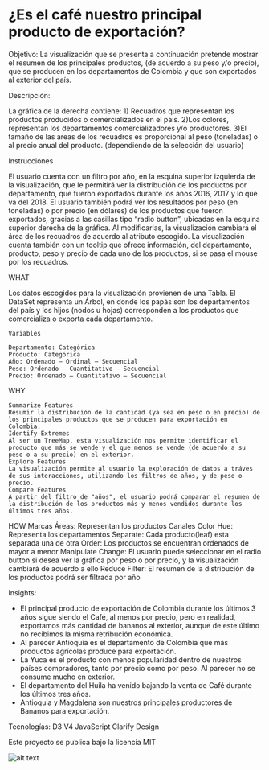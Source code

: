# ¿Es el café nuestro principal producto de exportación?
Objetivo: 
La visualización que se presenta a continuación pretende mostrar el resumen de los principales productos, (de acuerdo a su peso y/o precio), que se producen en los departamentos de Colombia y que son exportados al exterior del país.

Descripción: 

La gráfica de la derecha contiene: 1) Recuadros que representan los productos producidos o comercializados en el país. 2)Los colores, representan los departamentos comercializadores y/o productores. 3)El tamaño de las áreas de los recuadros es proporcional al peso (toneladas) o al precio anual del producto. (dependiendo de la selección del usuario) 

Instrucciones

El usuario cuenta con un filtro por año, en la esquina superior izquierda de la visualización, que le permitirá ver la distribución de los productos por departamento, que fueron exportados durante los años 2016, 2017 y lo que va del 2018. El usuario también podrá ver los resultados por peso (en toneladas) o por precio (en dólares) de los productos que fueron exportados, gracias a las casillas tipo “radio button”, ubicadas en la esquina superior derecha de la gráfica. Al modificarlas, la visualización cambiará el área de los recuadros de acuerdo al atributo escogido. La visualización cuenta también con un tooltip que ofrece información, del departamento, producto, peso y precio de cada uno de los productos, si se pasa el mouse por los recuadros.

WHAT

Los datos escogidos para la visualización provienen de una Tabla. El DataSet representa un Árbol, en donde los papás son los departamentos del país y los hijos (nodos u hojas) corresponden a los productos que comercializa o exporta cada departamento.

    Variables

    Departamento: Categórica
    Producto: Categórica
    Año: Ordenado – Ordinal – Secuencial
    Peso: Ordenado – Cuantitativo – Secuencial
    Precio: Ordenado – Cuantitativo – Secuencial

WHY

    Summarize Features
    Resumir la distribución de la cantidad (ya sea en peso o en precio) de los principales productos que se producen para exportación en Colombia.
    Identify Extremes
    Al ser un TreeMap, esta visualización nos permite identificar el producto que más se vende y el que menos se vende (de acuerdo a su peso o a su precio) en el exterior.
    Explore Features
    La visualización permite al usuario la exploración de datos a tráves de sus interacciones, utilizando los filtros de años, y de peso o precio.
    Compare Features
    A partir del filtro de "años", el usuario podrá comparar el resumen de la distribución de los productos más y menos vendidos durante los últimos tres años. 

HOW
    Marcas
    Áreas: Representan los productos
    Canales
    Color Hue: Representa los departamentos
    Separate: Cada producto(leaf) esta separada una de otra
    Order: Los productos se encuentran ordenados de mayor a menor
    Manipulate
    Change: El usuario puede seleccionar en el radio button si desea ver la gráfica por peso o por precio, y la visualización cambiará de acuerdo a ello
    Reduce
    Filter: El resumen de la distribución de los productos podrá ser filtrada por año

Insights: 
* El principal producto de exportación de Colombia durante los últimos 3 años sigue siendo el Café, al menos por precio, pero en realidad, exportamos más cantidad de bananos al exterior, aunque de este último no recibimos la misma retribución económica.
* Al parecer Antioquia es el departamento de Colombia que más productos agrícolas produce para exportación.
* La Yuca es el producto con menos popularidad dentro de nuestros países compradores, tanto por precio como por peso. Al parecer no se consume mucho en exterior.
* El departamento del Huila ha venido bajando la venta de Café durante los últimos tres años.
* Antioquia y Magdalena son nuestros principales productores de Bananos para exportación.

Tecnologías: 
D3 V4
JavaScript
Clarify Design

Este proyecto se publica bajo la licencia MIT


![alt text](https://i.imgur.com/427oSZP.png)
